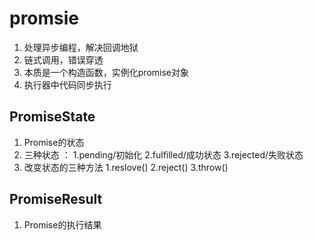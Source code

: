 # promsie 
1. 处理异步编程，解决回调地狱
2. 链式调用，错误穿透
3. 本质是一个构造函数，实例化promise对象
4. 执行器中代码同步执行
## PromiseState
1. Promise的状态
2. 三种状态 ： 1.pending/初始化     2.fulfilled/成功状态    3.rejected/失败状态
3. 改变状态的三种方法 1.reslove()   2.reject()  3.throw() 

## PromiseResult
1. Promise的执行结果